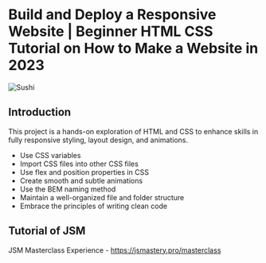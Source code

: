 # Build and Deploy a Responsive Website | Beginner HTML CSS Tutorial on How to Make a Website in 2023
![Sushi](https://i.ibb.co/dBxww2c/Sushi.png)

## Introduction
 This project is a hands-on exploration of HTML and CSS to enhance skills in fully responsive styling, 
 layout design, and animations. 
 
- Use CSS variables
- Import CSS files into other CSS files
- Use flex and position properties in CSS
- Create smooth and subtle animations
- Use the BEM naming method
- Maintain a well-organized file and folder structure
- Embrace the principles of writing clean code

## Tutorial of JSM
JSM Masterclass Experience - https://jsmastery.pro/masterclass
